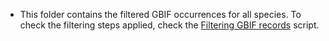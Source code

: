 - This folder contains the filtered GBIF occurrences for all species. To check the filtering steps applied, check the [Filtering GBIF records](https://github.com/naturalis/trait-geo-diverse-dl/blob/master/data_GIS_extended/script/1.Filter_GBIF_records_from_SQL_database.ipynb) script.